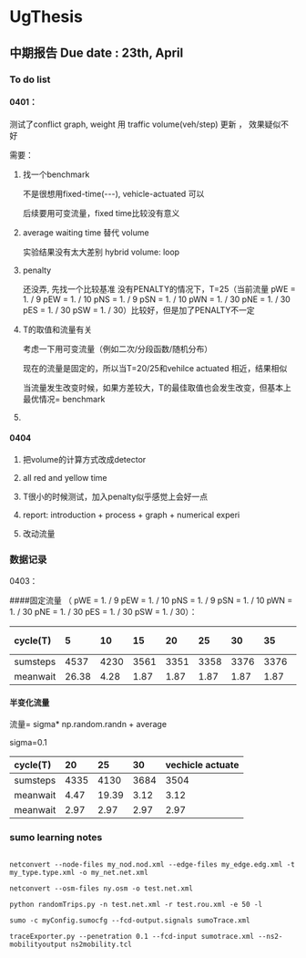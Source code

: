 # UgThesis

## 中期报告 Due date : 23th, April
### To do list

#### 0401：

测试了conflict graph, weight 用 traffic volume(veh/step) 更新 ， 效果疑似不好


需要：

1. 找一个benchmark

    不是很想用fixed-time(---), vehicle-actuated 可以
    
    后续要用可变流量，fixed time比较没有意义
    
2. average waiting time 替代 volume

    实验结果没有太大差别
    hybrid
    volume: loop
    
3. penalty

    还没弄, 先找一个比较基准
    没有PENALTY的情况下，T=25（当前流量
    pWE = 1. / 9
    pEW = 1. / 10
    pNS = 1. / 9
    pSN = 1. / 10
    pWN = 1. / 30
    pNE = 1. / 30
    pES = 1. / 30
    pSW = 1. / 30）比较好，但是加了PENALTY不一定

4. T的取值和流量有关
    
    考虑一下用可变流量（例如二次/分段函数/随机分布）
    
    现在的流量是固定的，所以当T=20/25和vehilce actuated 相近，结果相似
    
    当流量发生改变时候，如果方差较大，T的最佳取值也会发生改变，但基本上最优情况= benchmark
5. 

#### 0404 

1.  把volume的计算方式改成detector

2. all red and yellow time 

3. T很小的时候测试，加入penalty似乎感觉上会好一点

4. report: introduction + process + graph + numerical experi

5. 改动流量
    
### 数据记录

0403：

####固定流量
（  pWE = 1. / 9
    pEW = 1. / 10
    pNS = 1. / 9
    pSN = 1. / 10
    pWN = 1. / 30
    pNE = 1. / 30
    pES = 1. / 30
    pSW = 1. / 30）：
    
| cycle(T) | 5    | 10  | 15  |20   |25     |30     |35     |40     | vechicle actuate|
| :---     | :--- | :---| :---|:--- |:---   |:---   |:---   |:---   |:---           |
| sumsteps | 4537 | 4230| 3561|3351 |3358   |3376   |3376   |3396   |3384           |
| meanwait | 26.38| 4.28| 1.87|1.87 |1.87   |1.87   |1.87   |1.87   |1.87           |
    



 #### 半变化流量 
 
 流量= sigma* np.random.randn + average
 
 sigma=0.1 
 
     
| cycle(T) |20   |25     |30     | vechicle actuate|
| :---     |:--- |:---   |:---   |:---           |
| sumsteps |4335 |4130   |3684   |3504           |
| meanwait |4.47 |19.39  |3.12   |3.12           |
| meanwait |2.97 |2.97   |2.97   |2.97           |
  
    
### sumo learning notes
```

netconvert --node-files my_nod.nod.xml --edge-files my_edge.edg.xml -t my_type.type.xml -o my_net.net.xml

netconvert --osm-files ny.osm -o test.net.xml

python randomTrips.py -n test.net.xml -r test.rou.xml -e 50 -l

sumo -c myConfig.sumocfg --fcd-output.signals sumoTrace.xml

traceExporter.py --penetration 0.1 --fcd-input sumotrace.xml --ns2-mobilityoutput ns2mobility.tcl

```
